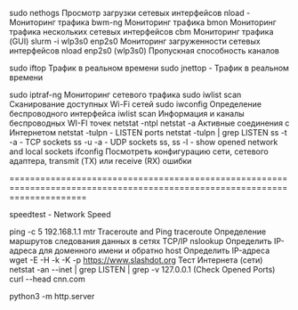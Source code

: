 sudo nethogs Просмотр загрузки сетевых интерфейсов
nload - Мониторинг трафика
bwm-ng Мониторинг трафика
bmon Мониторинг трафика нескольких сетевых интерфейсов
cbm Мониторинг трафика (GUI)
slurm -i wlp3s0 enp2s0 Мониторинг загруженности сетевых интерфейсов
nload enp2s0 (wlp3s0) Пропускная способность каналов

sudo iftop Трафик в реальном времени
sudo jnettop - Трафик в реальном времени

sudo iptraf-ng Мониторинг сетевого трафика
sudo iwlist scan Сканирование доступных Wi-Fi сетей
sudo iwconfig Определение беспроводного интерфейса
iwlist scan Информация и каналы беспроводных WI-FI точек
netstat -ntpl
netstat -a Активные соединения с Интернетом
netstat -tulpn - LISTEN ports
netstat -tulpn | grep LISTEN
ss -t -a - TCP sockets
ss -u -a - UDP sockets
ss, ss -l - show opened network and local sockets
ifconfig Посмотреть конфигурацию сети, сетевого адаптера, transmit (ТХ) или receive (RX) ошибки

===========================================================================================================================

speedtest - Network Speed

ping -c 5 192.168.1.1
mtr Traceroute and Ping
traceroute Определение маршрутов следования данных в сетях TCP/IP
nslookup Определить IP-адреса для доменного имени и обратно
host Определить IP-адреса
wget -E -H -k -K -p https://www.slashdot.org Тест Интернета (сети)
netstat -an --inet | grep LISTEN | grep -v 127.0.0.1 (Check Opened Ports)
curl --head cnn.com

python3 -m http.server
